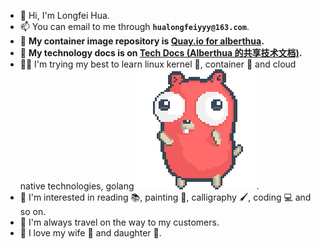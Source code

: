 - 👋 Hi, I'm Longfei Hua.
- 📫 You can email to me through **`hualongfeiyyy@163.com`**.
- 💾 **My container image repository is [Quay.io for alberthua](https://quay.io/user/alberthua).**
- 💎 **My technology docs is on [Tech Docs (Alberthua 的共享技术文档)](https://github.com/Alberthua-Perl/tech-docs/blob/master/README.md).**
- 👨‍💻 I'm trying my best to learn linux kernel 🐧, container 🐳 and cloud native technologies, golang ![](https://github.com/Alberthua-Perl/tech-docs/blob/master/images/golang-logo.gif).
- 👀 I'm interested in reading 📚, painting 🎨, calligraphy 🖌, coding 💻 and so on.
- 🚄 I'm always travel on the way to my customers.
- 💞 I love my wife 👩 and daughter 👧.
